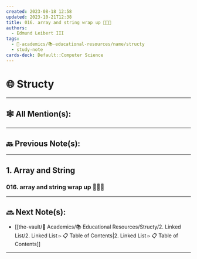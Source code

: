 ```yaml
---
created: 2023-08-18 12:58
updated: 2023-10-21T12:38
title: 016. array and string wrap up 👨🏻‍🏫
authors:
  - Edmund Leibert III
tags:
  - 🔴-academics/📚-educational-resources/name/structy
  - study-note
cards-deck: Default::Computer Science
---
```


#  🌐 Structy

---

## 🕸️ All Mention(s): 

---

## 🔙 Previous Note(s):

---

## 1. Array and String

### 016. array and string wrap up 👨🏻‍🏫

---

## 🔜 Next Note(s):
- [[the-vault/🔴 Academics/📚 Educational Resources/Structy/2. Linked List/2. Linked List ▹ 📋 Table of Contents|2. Linked List ▹ 📋 Table of Contents]]

---
